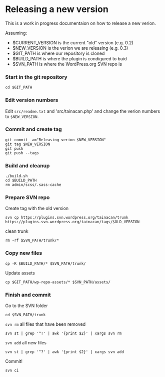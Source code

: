 # Releasing a new version

This is a work in progress documentaion on how to release a new verion.

Assuming:

* $CURRENT_VERSION is the current "old" version (e.g. 0.2)
* $NEW_VERSION is the verion we are releasing (e.g. 0.3)
* $GIT_PATH is where our repository is cloned
* $BUILD_PATH is where the plugin is condigured to buid 
* $SVN_PATH is where the WordPress.org SVN repo is


### Start in the git repository

```
cd $GIT_PATH
```

### Edit version numbers

Edit `src/readme.txt` and 'src/tainacan.php' and change the verion numbers to `$NEW_VERSION`.

### Commit and create tag

```
git commit -am"Releasing verion $NEW_VERSION"
git tag $NEW_VERSION
git push
git push --tags
```

### Build and cleanup 

```
./build.sh
cd $BUILD_PATH
rm admin/scss/.sass-cache
```

### Prepare SVN repo

Create tag with the old version

```
svn cp https://plugins.svn.wordpress.org/tainacan/trunk https://plugins.svn.wordpress.org/tainacan/tags/$OLD_VERSION
```

clean trunk

```
rm -rf $SVN_PATH/trunk/*
```

### Copy new files

```
cp -R $BUILD_PATH/* $SVN_PATH/trunk/
```

Update assets

```
cp $GIT_PATH/wp-repo-assets/* $SVN_PATH/assets/
```


### Finish and commit

Go to the SVN folder

```
cd $SVN_PATH/trunk
```

`svn rm` all files that have been removed

```
svn st | grep '^!' | awk '{print $2}' | xargs svn rm
```

`svn add` all new files

```
svn st | grep '^?' | awk '{print $2}' | xargs svn add
```

Commit!

```
svn ci
```




